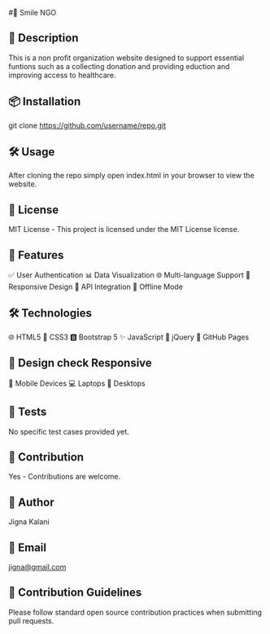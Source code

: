 #📝 Smile NGO</h1>

## 📘 Description
This is a non profit organization website designed to support essential funtions such as a collecting donation and providing eduction and improving access to healthcare.


## 📦 Installation
git clone https://github.com/username/repo.git


## 🛠️ Usage
After cloning the repo simply open index.html in your browser to view the website.


## 📄 License
MIT License - This project is licensed under the MIT License license.

## 🚀 Features

✅ User Authentication
📊 Data Visualization
🌐 Multi-language Support
📱 Responsive Design
🔌 API Integration
📴 Offline Mode

## 🛠️ Technologies

🌐 HTML5
🎨 CSS3
🅱️ Bootstrap 5
✨ JavaScript
🔧 jQuery
📄 GitHub Pages


## 🧿 Design check Responsive

📲 Mobile Devices
💻 Laptops
🔹 Desktops


## 🧪 Tests
 No specific test cases provided yet.


## 🤝 Contribution
Yes - Contributions are welcome.

## 👤 Author
Jigna Kalani


## 📧 Email
jigna@gmail.com


## 🧾 Contribution Guidelines
 Please follow standard open source contribution practices when submitting pull requests.

